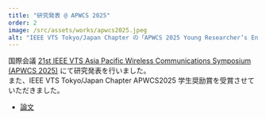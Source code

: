 ```yaml
---
title: "研究発表 @ APWCS 2025"
order: 2
image: /src/assets/works/apwcs2025.jpeg
alt: "IEEE VTS Tokyo/Japan Chapter の「APWCS 2025 Young Researcher’s Encouragement Award（若手研究奨励賞）」の賞状。Mr. Riku Tatsumi に対し、APWCS 2025 採択論文「Monitoring and Predicting Streaming Performance in Containerized Edge Systems Using eBPF」に基づき授与された。日付は 2025年8月27日。署名は Kazuhiko Fukawa（Chair, IEEE VTS Tokyo/Japan Chapter）。右下に IEEE のロゴ。"
---
```


国際会議 [21st IEEE VTS Asia Pacific Wireless Communications Symposium (APWCS 2025)](https://apwcs2025.info.kogakuin.ac.jp/) にて研究発表を行いました。  
また、IEEE VTS Tokyo/Japan Chapter APWCS2025 学生奨励賞を受賞させていただきました。

- [論文](https://ieeexplore.ieee.org/document/11151933)
